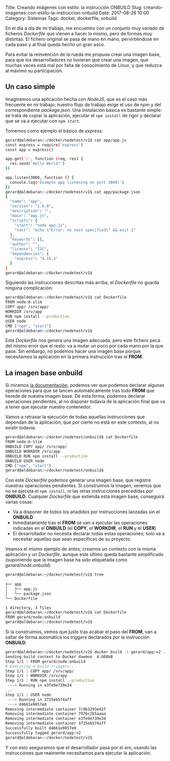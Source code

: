 Title: Creando imágenes con estilo: la instrucción ONBUILD
Slug: creando-imagenes-con-estilo-la-instruccion-onbuild
Date: 2017-08-28 10:00
Category: Sistemas
Tags: docker, dockerfile, onbuild



En el día a día de mi trabajo, me encuentro con un conjunto muy variado de ficheros *Dockerfile* que vienen a hacer lo mismo, pero de formas muy distintas. El fichero original se pasa de mano en mano, pervirtiéndose en cada paso y al final queda hecho un gran asco.

Para evitar la reinvención de la rueda me propuse crear una imagen base, para que los desarrolladores no tuvieran que crear una imagen, que muchas veces está mal por falta de conocimiento de *Linux*, y que reduzca al máximo su participación.

## Un caso simple

Imaginemos una aplicación hecha con *NodeJS*, que es el caso más frecuente en mi trabajo; nuestro flujo de trabajo exige el uso de *npm* y del correspondiente *package.json*. Una instalación básica es bastante simple: se trata de copiar la aplicación, ejecutar el `npm install` de rigor y declarar que se va a ejecutar con `npm start`.

Tomemos como ejemplo el básico de *express*:

```bash
gerard@aldebaran:~/docker/nodetest/v1$ cat app/app.js 
const express = require('express')
const app = express()

app.get('/', function (req, res) {
  res.send('Hello World!')
})

app.listen(3000, function () {
  console.log('Example app listening on port 3000!')
})
gerard@aldebaran:~/docker/nodetest/v1$ cat app/package.json 
{
  "name": "app",
  "version": "1.0.0",
  "description": "",
  "main": "app.js",
  "scripts": {
    "start": "node app.js",
    "test": "echo \"Error: no test specified\" && exit 1"
  },
  "keywords": [],
  "author": "",
  "license": "ISC",
  "dependencies": {
    "express": "4.15.3"
  }
}
gerard@aldebaran:~/docker/nodetest/v1$ 
```

Siguiendo las instrucciones descritas más arriba, el *Dockerfile* no guarda ninguna complicación:

```bash
gerard@aldebaran:~/docker/nodetest/v1$ cat Dockerfile 
FROM node:6-slim
COPY app/ /srv/app/
WORKDIR /srv/app
RUN npm install --production
USER node
CMD ["npm", "start"]
gerard@aldebaran:~/docker/nodetest/v1$ 
```

Este *Dockerfile* nos genera una imagen adecuada, pero este fichero peca del mismo error que el resto: va a mutar un poco por cada mano por la que pase. Sin embargo, no podemos hacer una imagen base porque necesitamos la aplicación en la primera instrucción tras el **FROM**.

## La imagen base onbuild

Si miramos [la documentación](https://docs.docker.com/engine/reference/builder/#onbuild), podemos ver que podemos declarar algunas operaciones para que se lancen automáticamente tras todo **FROM** que herede de nuestra imagen base. De esta forma, podemos declarar operaciones pendientes, al no disponer todavía de la aplicación final que va a tener que ejecutar nuestro contenedor.

Vamos a retrasar la ejecución de todas aquellas instrucciones que dependan de la aplicación, que por cierto no está en este contexto, al no existir todavía:

```bash
gerard@aldebaran:~/docker/nodetest/onbuild$ cat Dockerfile 
FROM node:6-slim
ONBUILD COPY app/ /srv/app/
ONBUILD WORKDIR /srv/app
ONBUILD RUN npm install --production
ONBUILD USER node
CMD ["npm", "start"]
gerard@aldebaran:~/docker/nodetest/onbuild$ 
```

Con este *Dockerfile* podemos generar una imagen base, que registre nuestras operaciones pendientes. Si construimos la imagen, veremos que no se ejecuta el `npm install`, ni las otras instrucciones precedidas por **ONBUILD**. Cualquier *Dockerfile* que extienda esta imagen base, conseguirá varias cosas:

* Va a disponer de todos los añadidos por instrucciones lanzadas sin el **ONBUILD**
* Inmediatamente tras el **FROM** se van a ejecutar las operaciones indicadas en el **ONBUILD** (el **COPY**, el **WORKDIR**, el **RUN** y el **USER**)
* El desarrollador no necesita declarar todas estas operaciones; solo va a necesitar aquellas que sean específicas de su proyecto.

Veamos el mismo ejemplo de antes; creamos un contexto con la misma aplicación y un *Dockerfile*, aunque este último queda bastante simplificado (suponiendo que la imagen base ha sido etiquetada como *gerard/node:onbuild*):

```bash
gerard@aldebaran:~/docker/nodetest/v2$ tree
.
├── app
│   ├── app.js
│   └── package.json
└── Dockerfile

1 directory, 3 files
gerard@aldebaran:~/docker/nodetest/v2$ cat Dockerfile 
FROM gerard/node:onbuild
gerard@aldebaran:~/docker/nodetest/v2$ 
```

Si la construimos, vemos que justo tras acabar el paso del **FROM**, van a saltar de forma automática los *triggers*  declarados por la instrucción **ONBUILD**.

```bash
gerard@aldebaran:~/docker/nodetest/v2$ docker build -t gerard/app:v2 .
Sending build context to Docker daemon  4.608kB
Step 1/1 : FROM gerard/node:onbuild
# Executing 4 build triggers...
Step 1/1 : COPY app/ /srv/app/
Step 1/1 : WORKDIR /srv/app
Step 1/1 : RUN npm install --production
 ---> Running in e3fe9e739e34
...  
Step 1/1 : USER node
 ---> Running in 3725eb574aff
 ---> d4661e9857e8
Removing intermediate container 7c9b3293ed2f
Removing intermediate container 7976c2b5aaaa
Removing intermediate container e3fe9e739e34
Removing intermediate container 3725eb574aff
Successfully built d4661e9857e8
Successfully tagged gerard/app:v2
gerard@aldebaran:~/docker/nodetest/v2$ 
```

Y con esto aseguramos que el desarrollador pasa por el aro, usando las instrucciones que realmente necesitamos para ejecutar la aplicación.
